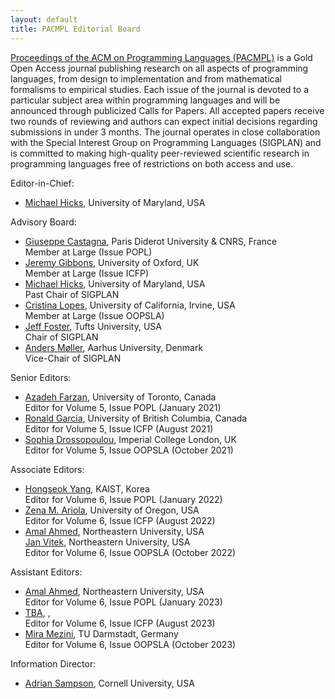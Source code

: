 ```yaml
---
layout: default
title: PACMPL Editorial Board
---
```


[Proceedings of the ACM on Programming Languages (PACMPL)](https://dl.acm.org/journal/pacmpl) 
is a Gold Open Access journal publishing research on all aspects of programming languages, 
from design to implementation 
and from mathematical formalisms to empirical studies. Each issue of the journal is devoted 
to a particular subject area within programming languages and will be announced through 
publicized Calls for Papers. All accepted papers receive two rounds of reviewing and authors 
can expect initial decisions regarding submissions in under 3 months. The journal operates 
in close collaboration with the Special Interest Group on Programming Languages (SIGPLAN) 
and is committed to making high-quality peer-reviewed scientific research in programming 
languages free of restrictions on both access and use.


Editor-in-Chief:
  - [Michael Hicks](http://www.cs.umd.edu/~mwh/), University of Maryland, USA

Advisory Board:
  - [Giuseppe Castagna](https://www.irif.fr/~gc/), Paris Diderot University & CNRS, France<br>
    Member at Large (Issue POPL)
  - [Jeremy Gibbons](https://www.cs.ox.ac.uk/people/jeremy.gibbons/), University of Oxford, UK<br>
    Member at Large (Issue ICFP)
  - [Michael Hicks](http://www.cs.umd.edu/~mwh/), University of Maryland, USA <br>
    Past Chair of SIGPLAN
  - [Cristina Lopes](https://www.ics.uci.edu/~lopes/), University of California, Irvine, USA <br>
    Member at Large (Issue OOPSLA)
  - [Jeff Foster](https://www.eecs.tufts.edu/~jfoster/), Tufts University, USA <br>
    Chair of SIGPLAN
  - [Anders Møller](https://cs.au.dk/~amoeller/), Aarhus University, Denmark <br>
    Vice-Chair of SIGPLAN

Senior Editors:
  - [Azadeh Farzan](https://www.cs.toronto.edu/~azadeh/), University of Toronto, Canada <br>
    Editor for Volume 5, Issue POPL (January 2021)
  - [Ronald Garcia](https://www.cs.ubc.ca/~rxg/), University of British Columbia, Canada <br>
    Editor for Volume 5, Issue ICFP (August 2021)
  - [Sophia Drossopoulou](https://wp.doc.ic.ac.uk/sd/), Imperial College London, UK <br>
    Editor for Volume 5, Issue OOPSLA (October 2021)

Associate Editors:
  - [Hongseok Yang](https://sites.google.com/view/hongseokyang/home), KAIST, Korea <br>
    Editor for Volume 6, Issue POPL (January 2022)
  - [Zena M. Ariola](http://ix.cs.uoregon.edu/~ariola/), University of Oregon, USA <br>
    Editor for Volume 6, Issue ICFP (August 2022)
  - [Amal Ahmed](http://www.ccs.neu.edu/home/amal/), Northeastern University, USA <br>
    [Jan Vitek](http://janvitek.org/), Northeastern University, USA <br>
    Editor for Volume 6, Issue OOPSLA (October 2022)

Assistant Editors:
  - [Amal Ahmed](http://www.ccs.neu.edu/home/amal/), Northeastern University, USA <br>
    Editor for Volume 6, Issue POPL (January 2023)
  - [TBA](), ,  <br>
    Editor for Volume 6, Issue ICFP (August 2023)
  - [Mira Mezini](https://www.stg.tu-darmstadt.de/main_stg/staff_stg/mira_mezini_1.en.jsp), TU Darmstadt, Germany <br>
    Editor for Volume 6, Issue OOPSLA (October 2023)

Information Director:
  - [Adrian Sampson](https://www.cs.cornell.edu/~asampson/), Cornell University, USA <br>

